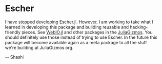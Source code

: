 # Escher

I have stopped developing Escher.jl. However, I am working to take what I learned in developing this package and building reusable and hacking-friendly pieces. See [WebIO.jl](https://github.com/JuliaGizmos/WebIO.jl) and other packages in the [JuliaGizmos](https://github.com/JuliaGizmos). You should definitely use those instead of trying to use Escher. In the future this package will become available again as a meta package to all the stuff we're building at JuliaGizmos org.

-- Shashi
